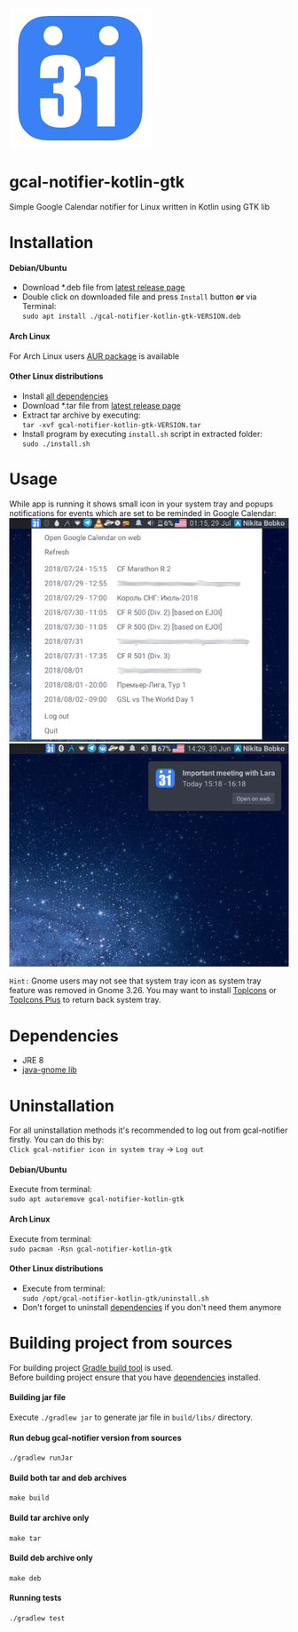 ![icon](src/main/resources/icon.png)

# gcal-notifier-kotlin-gtk
Simple Google Calendar notifier for Linux written in Kotlin using GTK lib  

# Installation

#### Debian/Ubuntu

* Download *.deb file from [latest release page](https://github.com/nikitabobko/gcal-notifier-kotlin-gtk/releases/latest)
* Double click on downloaded file and press `Install` button **or** via Terminal:  
`sudo apt install ./gcal-notifier-kotlin-gtk-VERSION.deb`


#### Arch Linux

For Arch Linux users [AUR package](https://aur.archlinux.org/packages/gcal-notifier-kotlin-gtk/) is available

#### Other Linux distributions
* Install [all dependencies](#dependencies)
* Download *.tar file from [latest release page](https://github.com/nikitabobko/gcal-notifier-kotlin-gtk/releases/latest)
* Extract tar archive by executing:  
`tar -xvf gcal-notifier-kotlin-gtk-VERSION.tar`
* Install program by executing `install.sh` script in extracted folder:  
`sudo ./install.sh`

# Usage
While app is running it shows small icon in your system tray and popups notifications for events which are set to be reminded in Google Calendar:  
![popup.png](.screenshots/popup.png)
![notif.png](.screenshots/notif.png)

`Hint:` Gnome users may not see that system tray icon as system tray feature was removed in Gnome 3.26. You may want to install
[TopIcons](https://extensions.gnome.org/extension/495/topicons/) or [TopIcons Plus](https://extensions.gnome.org/extension/1031/topicons/)
to return back system tray.

# Dependencies
* JRE 8
* [java-gnome lib](http://java-gnome.sourceforge.net/)

# Uninstallation

For all uninstallation methods it's recommended to log out from gcal-notifier firstly. You can do this by:  
 `Click gcal-notifier icon in system tray` -> `Log out`

#### Debian/Ubuntu

Execute from terminal:  
`sudo apt autoremove gcal-notifier-kotlin-gtk`

#### Arch Linux

Execute from terminal:  
`sudo pacman -Rsn gcal-notifier-kotlin-gtk`

#### Other Linux distributions

* Execute from terminal:  
  `sudo /opt/gcal-notifier-kotlin-gtk/uninstall.sh`
* Don't forget to uninstall [dependencies](#dependencies) if you don't need them anymore

# Building project from sources
For building project [Gradle build tool](https://gradle.org/) is used.  
Before building project ensure that you have [dependencies](#dependencies) installed.

#### Building jar file
Execute `./gradlew jar` to generate jar file in `build/libs/` directory.

#### Run debug gcal-notifier version from sources
`./gradlew runJar`

#### Build both tar and deb archives
`make build`

#### Build tar archive only
`make tar`

#### Build deb archive only
`make deb`

#### Running tests
`./gradlew test`
